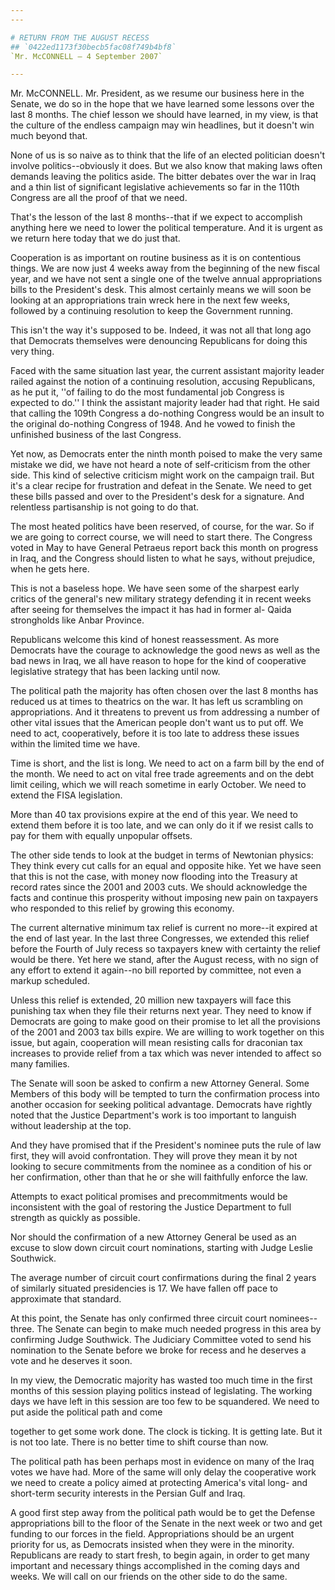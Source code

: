 ```yaml
---
---

# RETURN FROM THE AUGUST RECESS
## `0422ed1173f30becb5fac08f749b4bf8`
`Mr. McCONNELL — 4 September 2007`

---
```



Mr. McCONNELL. Mr. President, as we resume our business here in the 
Senate, we do so in the hope that we have learned some lessons over the 
last 8 months. The chief lesson we should have learned, in my view, is 
that the culture of the endless campaign may win headlines, but it 
doesn't win much beyond that.

None of us is so naive as to think that the life of an elected 
politician doesn't involve politics--obviously it does. But we also 
know that making laws often demands leaving the politics aside. The 
bitter debates over the war in Iraq and a thin list of significant 
legislative achievements so far in the 110th Congress are all the proof 
of that we need.

That's the lesson of the last 8 months--that if we expect to 
accomplish anything here we need to lower the political temperature. 
And it is urgent as we return here today that we do just that.

Cooperation is as important on routine business as it is on 
contentious things. We are now just 4 weeks away from the beginning of 
the new fiscal year, and we have not sent a single one of the twelve 
annual appropriations bills to the President's desk. This almost 
certainly means we will soon be looking at an appropriations train 
wreck here in the next few weeks, followed by a continuing resolution 
to keep the Government running.

This isn't the way it's supposed to be. Indeed, it was not all that 
long ago that Democrats themselves were denouncing Republicans for 
doing this very thing.

Faced with the same situation last year, the current assistant 
majority leader railed against the notion of a continuing resolution, 
accusing Republicans, as he put it, ''of failing to do the most 
fundamental job Congress is expected to do.'' I think the assistant 
majority leader had that right. He said that calling the 109th Congress 
a do-nothing Congress would be an insult to the original do-nothing 
Congress of 1948. And he vowed to finish the unfinished business of the 
last Congress.

Yet now, as Democrats enter the ninth month poised to make the very 
same mistake we did, we have not heard a note of self-criticism from 
the other side. This kind of selective criticism might work on the 
campaign trail. But it's a clear recipe for frustration and defeat in 
the Senate. We need to get these bills passed and over to the 
President's desk for a signature. And relentless partisanship is not 
going to do that.

The most heated politics have been reserved, of course, for the war. 
So if we are going to correct course, we will need to start there. The 
Congress voted in May to have General Petraeus report back this month 
on progress in Iraq, and the Congress should listen to what he says, 
without prejudice, when he gets here.

This is not a baseless hope. We have seen some of the sharpest early 
critics of the general's new military strategy defending it in recent 
weeks after seeing for themselves the impact it has had in former al-
Qaida strongholds like Anbar Province.

Republicans welcome this kind of honest reassessment. As more 
Democrats have the courage to acknowledge the good news as well as the 
bad news in Iraq, we all have reason to hope for the kind of 
cooperative legislative strategy that has been lacking until now.

The political path the majority has often chosen over the last 8 
months has reduced us at times to theatrics on the war. It has left us 
scrambling on appropriations. And it threatens to prevent us from 
addressing a number of other vital issues that the American people 
don't want us to put off. We need to act, cooperatively, before it is 
too late to address these issues within the limited time we have.

Time is short, and the list is long. We need to act on a farm bill by 
the end of the month. We need to act on vital free trade agreements and 
on the debt limit ceiling, which we will reach sometime in early 
October. We need to extend the FISA legislation.

More than 40 tax provisions expire at the end of this year. We need 
to extend them before it is too late, and we can only do it if we 
resist calls to pay for them with equally unpopular offsets.

The other side tends to look at the budget in terms of Newtonian 
physics: They think every cut calls for an equal and opposite hike. Yet 
we have seen that this is not the case, with money now flooding into 
the Treasury at record rates since the 2001 and 2003 cuts. We should 
acknowledge the facts and continue this prosperity without imposing new 
pain on taxpayers who responded to this relief by growing this economy.

The current alternative minimum tax relief is current no more--it 
expired at the end of last year. In the last three Congresses, we 
extended this relief before the Fourth of July recess so taxpayers knew 
with certainty the relief would be there. Yet here we stand, after the 
August recess, with no sign of any effort to extend it again--no bill 
reported by committee, not even a markup scheduled.

Unless this relief is extended, 20 million new taxpayers will face 
this punishing tax when they file their returns next year. They need to 
know if Democrats are going to make good on their promise to let all 
the provisions of the 2001 and 2003 tax bills expire. We are willing to 
work together on this issue, but again, cooperation will mean resisting 
calls for draconian tax increases to provide relief from a tax which 
was never intended to affect so many families.

The Senate will soon be asked to confirm a new Attorney General. Some 
Members of this body will be tempted to turn the confirmation process 
into another occasion for seeking political advantage. Democrats have 
rightly noted that the Justice Department's work is too important to 
languish without leadership at the top.

And they have promised that if the President's nominee puts the rule 
of law first, they will avoid confrontation. They will prove they mean 
it by not looking to secure commitments from the nominee as a condition 
of his or her confirmation, other than that he or she will faithfully 
enforce the law.

Attempts to exact political promises and precommitments would be 
inconsistent with the goal of restoring the Justice Department to full 
strength as quickly as possible.

Nor should the confirmation of a new Attorney General be used as an 
excuse to slow down circuit court nominations, starting with Judge 
Leslie Southwick.

The average number of circuit court confirmations during the final 2 
years of similarly situated presidencies is 17. We have fallen off pace 
to approximate that standard.

At this point, the Senate has only confirmed three circuit court 
nominees--three. The Senate can begin to make much needed progress in 
this area by confirming Judge Southwick. The Judiciary Committee voted 
to send his nomination to the Senate before we broke for recess and he 
deserves a vote and he deserves it soon.

In my view, the Democratic majority has wasted too much time in the 
first months of this session playing politics instead of legislating. 
The working days we have left in this session are too few to be 
squandered. We need to put aside the political path and come


together to get some work done. The clock is ticking. It is getting 
late. But it is not too late. There is no better time to shift course 
than now.

The political path has been perhaps most in evidence on many of the 
Iraq votes we have had. More of the same will only delay the 
cooperative work we need to create a policy aimed at protecting 
America's vital long- and short-term security interests in the Persian 
Gulf and Iraq.

A good first step away from the political path would be to get the 
Defense appropriations bill to the floor of the Senate in the next week 
or two and get funding to our forces in the field. Appropriations 
should be an urgent priority for us, as Democrats insisted when they 
were in the minority. Republicans are ready to start fresh, to begin 
again, in order to get many important and necessary things accomplished 
in the coming days and weeks. We will call on our friends on the other 
side to do the same.